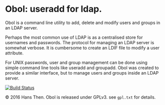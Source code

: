 # Obol: useradd for ldap.

Obol is a command line utility to add, delete and modify users and
groups in an LDAP server.

Perhaps the most common use of LDAP is as a centralised store for
usernames and passwords. The protocol for managing an LDAP server
is somewhat verbose. It is cumbersome to create an LDIF file to 
modify a user attribute. 

For UNIX passwords, user and group management can be done using simple
command line tools like useradd and groupadd. Obol was created to 
provide a similar interface, but to manage users and groups inside an
LDAP server.

[![Build Status](https://travis-ci.org/hansthen/obol.svg?branch=master)](https://travis-ci.org/hansthen/obol)

© 2016 Hans Then. Obol is released under GPLv3.
see `gpl.txt` for details.
